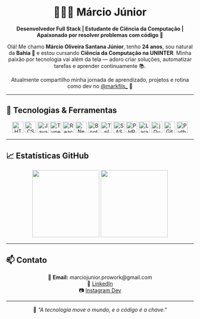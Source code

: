 <h1 align="center">👨🏻‍💻 Márcio Júnior</h1>

<p align="center">
  <b>Desenvolvedor Full Stack | Estudante de Ciência da Computação | Apaixonado por resolver problemas com código 🚀</b>
</p>

<p align="center">
  Olá! Me chamo <b>Márcio Oliveira Santana Júnior</b>, tenho <b>24 anos</b>, sou natural da <b>Bahia 🌴</b> e estou cursando <b>Ciência da Computação na UNINTER</b>. Minha paixão por tecnologia vai além da tela — adoro criar soluções, automatizar tarefas e aprender continuamente 📚.
</p>

<p align="center">
  Atualmente compartilho minha jornada de aprendizado, projetos e rotina como dev no <a href="https://www.instagram.com/markfils_">@markfils_</a> 📲
</p>

---

## 🚀 Tecnologias & Ferramentas

<p align="center">
  <img title="HTML5" src="https://cdn.jsdelivr.net/gh/devicons/devicon@latest/icons/html5/html5-original.svg" width="30px"/>
  <img title="CSS3" src="https://cdn.jsdelivr.net/gh/devicons/devicon@latest/icons/css3/css3-original.svg" width="30px"/>
  <img title="JavaScript" src="https://cdn.jsdelivr.net/gh/devicons/devicon@latest/icons/javascript/javascript-original.svg" width="30px"/>
  <img title="TypeScript" src="https://cdn.jsdelivr.net/gh/devicons/devicon@latest/icons/typescript/typescript-original.svg" width="30px"/>
  <img title="React" src="https://cdn.jsdelivr.net/gh/devicons/devicon@latest/icons/react/react-original.svg" width="30px"/>
  <img title="Next.js" src="https://cdn.jsdelivr.net/gh/devicons/devicon@latest/icons/nextjs/nextjs-original.svg" width="30px"/>
  <img title="Bootstrap" src="https://cdn.jsdelivr.net/gh/devicons/devicon@latest/icons/bootstrap/bootstrap-original.svg" width="30px"/>
  <img title="Tailwind" src="https://cdn.jsdelivr.net/gh/devicons/devicon@latest/icons/tailwindcss/tailwindcss-original.svg" width="30px"/>
  <img title="SASS" src="https://cdn.jsdelivr.net/gh/devicons/devicon@latest/icons/sass/sass-original.svg" width="30px"/>
  <img title="PHP" src="https://cdn.jsdelivr.net/gh/devicons/devicon@latest/icons/php/php-original.svg" width="30px"/>
  <img title="Laravel" src="https://cdn.jsdelivr.net/gh/devicons/devicon@latest/icons/laravel/laravel-original.svg" width="30px"/>
  <img title="jQuery" src="https://cdn.jsdelivr.net/gh/devicons/devicon@latest/icons/jquery/jquery-original.svg" width="30px"/>
  <img title="Git" src="https://cdn.jsdelivr.net/gh/devicons/devicon@latest/icons/git/git-original.svg" width="30px"/>
  <img title="Python" src="https://cdn.jsdelivr.net/gh/devicons/devicon@latest/icons/python/python-original.svg" width="30px"/>
</p>

---

## 📈 Estatísticas GitHub

<p align="center">
  <img height="180em" src="https://github-readme-stats.vercel.app/api?username=MarcioJunior2108&show_icons=true&theme=tokyonight&count_private=true" />
  <img height="180em" src="https://github-readme-stats.vercel.app/api/top-langs/?username=MarcioJunior2108&layout=compact&theme=tokyonight&langs_count=10&custom_title=Linguagens%20mais%20usadas"/>
</p>

---

## 📫 Contato

<p align="center">
  📧 <b>Email:</b> marciojunior.prowork@gmail.com<br/>
  💼 <a href="https://www.linkedin.com/in/m%C3%A1rcio-junior-a97a99343">LinkedIn</a><br/>
  📷 <a href="https://www.instagram.com/markfils_">Instagram Dev</a>
</p>

---

<p align="center">
  🧠 <i>"A tecnologia move o mundo, e o código é a chave."</i>
</p>
